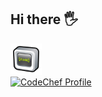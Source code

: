 <h2>Hi there 🖐</h2>
<p align="center">
  
  <img src="62417_coding_web_icon.png" width="50" /><br>
  <a href="https://www.codechef.com/users/solar_hares_31">
    <img src="https://img.shields.io/badge/CodeChef-%23964B00.svg?style=for-the-badge&logo=CodeChef&logoColor=white" alt="CodeChef Profile">
</a>
  
</p>
